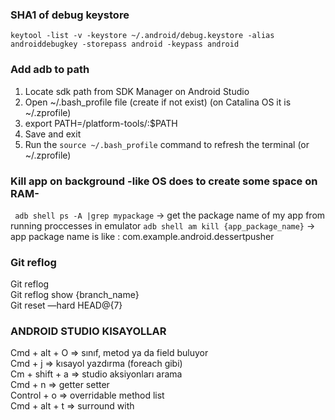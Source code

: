 ### SHA1 of debug keystore

```
keytool -list -v -keystore ~/.android/debug.keystore -alias androiddebugkey -storepass android -keypass android 
```

### Add adb to path
1. Locate sdk path from SDK Manager on Android Studio
2. Open ~/.bash_profile file (create if not exist) (on Catalina OS it is ~/.zprofile)
3. export PATH=<Path to sdk>/platform-tools/:$PATH  
4. Save and exit
5. Run the `source ~/.bash_profile` command to refresh the terminal (or ~/.zprofile)
  
### Kill app on background -like OS does to create some space on RAM-
` adb shell ps -A |grep mypackage` -> get the package name of my app from running proccesses in emulator
`adb shell am kill {app_package_name}` -> app package name is like : com.example.android.dessertpusher 

### Git reflog
Git reflog<br>
Git reflog show {branch_name}<br>
Git reset —hard HEAD@{7}<br>

### ANDROID STUDIO KISAYOLLAR
Cmd + alt + O => sınıf, metod ya da field buluyor<br>
Cmd + j => kısayol yazdırma (foreach gibi)<br>
Cm + shift + a => studio aksiyonları arama<br>
Cmd + n => getter setter<br>
Control + o => overridable method list<br>
Cmd + alt + t => surround with<br>
